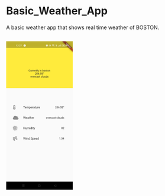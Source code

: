 # Basic_Weather_App
A basic weather app that shows real time weather  of BOSTON.
##
<p alt="MLBC">
  <img  src="https://github.com/vaishnavi-sangal/Basic_Weather_App/blob/main/3d41587d-5b98-45da-b2af-da62cc947ceb%20(1).jpeg" height="400" >
</p>

